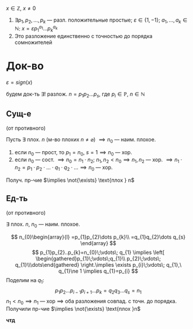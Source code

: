 $x \in \mathbb{Z},\ x\ne 0$

1. $\exists p_{1}, p_{2},\dots,p_{k}$ — разл. положительные простые; $\varepsilon \in \{ 1, -1 \}$; $a_{1},\dots,a_{k}\in \mathbb{N}$: $x=\varepsilon p_{1}^{a_{1}}\dots p_{k}^{a_{k}}$
2. Это разложение единственно с точностью до порядка сомножителей
# Док-во

$\varepsilon = sign(x)$

будем док-ть $\exists !$ разлож. $n=p_{1}p_{2}\dots p_{s}$, где $p_{i}\in \mathbb{P},\ n \in \mathbb{N}$

## Сущ-е

(от противного)

Пусть $\exists$ плох. $n$ (м-во плохих $n\ne \varnothing$) $\implies n_{0}$ — наим. плохое.

1. если $n_{0}$ — прост, то $p_{1} = n_{0},\ s=1 \implies n_{0}$ — хор.
2. если $n_{0}$ — сост. $\implies n_{0}=n_{1}\cdot n_{2};\ n_{1},n_{2}<n_{0}\implies n_{1},n_{2}$ — хор. $\implies n_{1}\cdot n_{2} = p_{1}\cdot p_{2}\cdot\dots\cdot q_{1}\cdot q_{2}\cdot\dots \implies n_{0}$ — хор.

Получ. пр-чие $\implies \not{\exists} \text{плох } n$

## Ед-ть

(от противного)

$\exists$ плох. $n$, $n_{0}$ — наим. плохое.

$$
n_{0}\begin{array}{l}
=p_{1}p_{2}\dots p_{k}\\
=q_{1}q_{2}\dots q_{s}
\end{array}
$$
$$
p_{1}p_{2}..p_{k}=n_{0}\;\vdots\; q_{1} \implies \left[ \begin{gathered}p_{1}\;\vdots\;q_{1}\\ p_{2}\;\vdots\; q_{1}\\\dots\end{gathered} \right.\implies \exists p_{i}\;\vdots\; q_{1},\ q_{1}\ne 1 \implies q_{1}=p_{i} 
$$
Поделим на $q_{1}$:
$$
p_{1}p_{2}\dots p_{i-1}p_{i+1}\dots p_{k}=q_{2}q_{3}\dots q_{s} = n_{1}
$$
$n_{1}<n_{0}\implies n_{1}$ — хор $\implies$ оба разложения совпад. с точн. до порядка. Получили пр-чие $\implies \not{\exists} \text{плох }n$

**чтд**